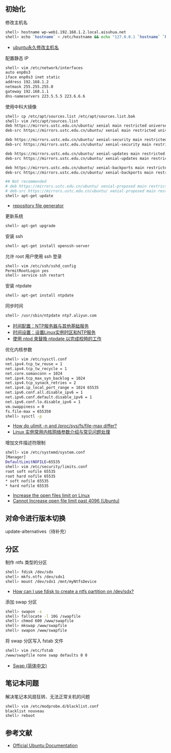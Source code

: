 ## 初始化

修改主机名

```sh
shell> hostname wp-web1.192.168.1.2.local.aisuhua.net
shell> echo `hostname` > /etc/hostname && echo "127.0.0.1 `hostname` `hostname -s`" >> /etc/hosts
```

- [ubuntu永久修改主机名](https://blog.csdn.net/ruglcc/article/details/7802077)

配置静态 IP

```sh
shell> vim /etc/network/interfaces
auto enp0s3
iface enp0s3 inet static
address 192.168.1.2
netmask 255.255.255.0
gateway 192.168.1.1
dns-nameservers 223.5.5.5 223.6.6.6
```

使用中科大镜像

```sh
shell> cp /etc/apt/sources.list /etc/apt/sources.list.bak
shell> vim /etc/apt/sources.list
deb https://mirrors.ustc.edu.cn/ubuntu/ xenial main restricted universe multiverse
deb-src https://mirrors.ustc.edu.cn/ubuntu/ xenial main restricted universe multiverse

deb https://mirrors.ustc.edu.cn/ubuntu/ xenial-security main restricted universe multiverse
deb-src https://mirrors.ustc.edu.cn/ubuntu/ xenial-security main restricted universe multiverse

deb https://mirrors.ustc.edu.cn/ubuntu/ xenial-updates main restricted universe multiverse
deb-src https://mirrors.ustc.edu.cn/ubuntu/ xenial-updates main restricted universe multiverse

deb https://mirrors.ustc.edu.cn/ubuntu/ xenial-backports main restricted universe multiverse
deb-src https://mirrors.ustc.edu.cn/ubuntu/ xenial-backports main restricted universe multiverse

## Not recommended
# deb https://mirrors.ustc.edu.cn/ubuntu/ xenial-proposed main restricted universe multiverse
# deb-src https://mirrors.ustc.edu.cn/ubuntu/ xenial-proposed main restricted universe multiverse
shell> apt-get update
```

- [repository file generator](https://mirrors.ustc.edu.cn/repogen/)

更新系统

```sh
shell> apt-get upgrade
```

安装 ssh

```sh
shell> apt-get install openssh-server
```

允许 root 用户使用 ssh 登录

```sh
shell> vim /etc/ssh/sshd_config
PermitRootLogin yes
shell> service ssh restart
```

安装 ntpdate

```sh
shell> apt-get install ntpdate
```

同步时间

```sh
shell> /usr/sbin/ntpdate ntp7.aliyun.com
```

- [时间配置：NTP服务器与其他基础服务](https://help.aliyun.com/document_detail/92704.html)
- [时间设置：设置Linux实例时区和NTP服务](https://help.aliyun.com/document_detail/92803.html)
- [使用 ntpd 來替換 ntpdate 以完成校時的工作](https://szlin.me/2016/07/19/%E4%BD%BF%E7%94%A8-ntpd-%E4%BE%86%E6%9B%BF%E6%8F%9B-ntpdate-%E4%BB%A5%E5%AE%8C%E6%88%90%E6%A0%A1%E6%99%82%E7%9A%84%E5%B7%A5%E4%BD%9C/)

优化内核参数

```sh
shell> vim /etc/sysctl.conf
net.ipv4.tcp_tw_reuse = 1
net.ipv4.tcp_tw_recycle = 1
net.core.somaxconn = 1024
net.ipv4.tcp_max_syn_backlog = 1024
net.ipv4.tcp_synack_retries = 2
net.ipv4.ip_local_port_range = 1024 65535
net.ipv6.conf.all.disable_ipv6 = 1
net.ipv6.conf.default.disable_ipv6 = 1
net.ipv6.conf.lo.disable_ipv6 = 1
vm.swappiness = 0
fs.file-max = 655350
shell> sysctl -p
```
- [How do ulimit -n and /proc/sys/fs/file-max differ?](https://serverfault.com/questions/122679/how-do-ulimit-n-and-proc-sys-fs-file-max-differ)
- [Linux 实例常用内核网络参数介绍与常见问题处理](https://help.aliyun.com/knowledge_detail/41334.html)

增加文件描述符限制

```sh
shell> vim /etc/systemd/system.conf
[Manager]
DefaultLimitNOFILE=65535
shell> vim /etc/security/limits.conf
root soft nofile 65535
root hard nofile 65535
* soft nofile 65535
* hard nofile 65535
```

- [Increase the open files limit on Linux](https://ro-che.info/articles/2017-03-26-increase-open-files-limit)
- [Cannot Increase open file limit past 4096 (Ubuntu)](https://superuser.com/questions/1200539/cannot-increase-open-file-limit-past-4096-ubuntu)

## 对命令进行版本切换

update-alternatives（待补充）

## 分区

制作 ntfs 类型的分区

```sh
shell> fdisk /dev/sdx
shell> mkfs.ntfs /dev/sdx1
shell> mount /dev/sdx1 /mnt/myNtfsDevice
```

- [How can I use fdisk to create a ntfs partition on /dev/sdx?](https://unix.stackexchange.com/questions/252625/how-can-i-use-fdisk-to-create-a-ntfs-partition-on-dev-sdx)

添加 swap 分区

```sh
shell> swapon -s
shell> fallocate -l 10G /swapfile
shell> chmod 600 /www/swapfile
shell> mkswap /www/swapfile
shell> swapon /www/swapfile
```

将 swap 分区写入 fstab 文件

```sh
shell> vim /etc/fstab
/www/swapfile none swap defaults 0 0
```

- [Swap (简体中文)](https://wiki.archlinux.org/index.php/Swap_(%E7%AE%80%E4%BD%93%E4%B8%AD%E6%96%87))

## 笔记本问题

解决笔记本风扇狂转、无法正常关机的问题

```sh
shell> vim /etc/modprobe.d/blacklist.conf
blacklist nouveau
shell> reboot
```

## 参考文献

- [Official Ubuntu Documentation](https://help.ubuntu.com/)
